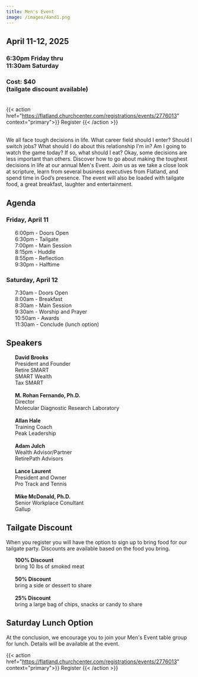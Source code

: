 ```yaml
---
title: Men's Event
image: /images/4and1.png
---
```


## April 11-12, 2025

### 6:30pm Friday thru<br>11:30am Saturday

### Cost: $40<br>(tailgate discount available)<br><br>

{{< action href="https://flatland.churchcenter.com/registrations/events/2776013" context="primary">}}
Register
{{< /action >}}<br><br>

We all face tough decisions in life. What career field should I enter? Should I switch jobs? What should I do about this relationship I'm in? Am I going to watch the game today? If so, what should I eat? Okay, some decisions are less important than others. Discover how to go about making the toughest decisions in life at our annual Men's Event. Join us as we take a close look at scripture, learn from several business executives from Flatland, and spend time in God’s presence. The event will also be loaded with tailgate food, a great breakfast, laughter and entertainment.

## Agenda

### Friday, April 11
<ul>
  6:00pm - Doors Open<br>
  6:30pm - Tailgate<br>
  7:00pm - Main Session<br>
  8:15pm - Huddle<br>
  8:55pm - Reflection<br>
  9:30pm - Halftime<br>
</ul>

### Saturday, April 12
<ul>
  7:30am - Doors Open<br>
  8:00am - Breakfast<br>
  8:30am - Main Session<br>
  9:30am - Worship and Prayer<br>
  10:50am - Awards<br>
  11:30am - Conclude (lunch option)<br>
</ul>

## Speakers
<ul>
  <b>David Brooks</b><br>President and Founder<br>Retire SMART<br>SMART Wealth<br>Tax SMART<br><br>
  <b>M. Rohan Fernando, Ph.D.</b><br>Director<br>Molecular Diagnostic Research Laboratory<br><br>
  <b>Allan Hale</b><br>Training Coach<br>Peak Leadership<br><br>
  <b>Adam Julch</b><br>Wealth Advisor/Partner<br>RetirePath Advisors<br><br>
  <b>Lance Laurent</b><br>President and Owner<br>Pro Track and Tennis<br><br>
  <b>Mike McDonald, Ph.D.</b><br>Senior Workplace Conultant<br>Gallup
</ul>

## Tailgate Discount

When you register you will have the option to sign up to bring food for our tailgate party. Discounts are available based on the food you bring.
<ul>
  <b>100% Discount</b><br>bring 10 lbs of smoked meat<br><br>
  <b>50% Discount</b><br>bring a side or dessert to share<br><br>
  <b>25% Discount</b><br>bring a large bag of chips, snacks or candy to share
</ul>

## Saturday Lunch Option

At the conclusion, we encourage you to join your Men's Event table group for lunch. Details will be available at the event.</ul>

{{< action href="https://flatland.churchcenter.com/registrations/events/2776013" context="primary">}}
Register
{{< /action >}}
